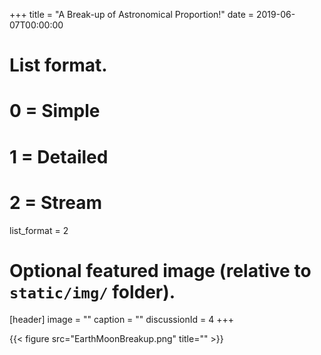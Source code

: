 +++
title = "A Break-up of Astronomical Proportion!"
date = 2019-06-07T00:00:00
# List format.
# 0 = Simple
# 1 = Detailed
# 2 = Stream
list_format = 2

# Optional featured image (relative to `static/img/` folder).
[header]
image = ""
caption = ""
discussionId = 4
+++


{{< figure src="EarthMoonBreakup.png" title="" >}}  
